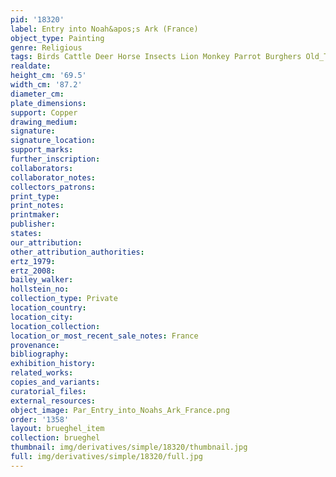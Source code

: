 ```yaml
---
pid: '18320'
label: Entry into Noah&apos;s Ark (France)
object_type: Painting
genre: Religious
tags: Birds Cattle Deer Horse Insects Lion Monkey Parrot Burghers Old_Testament Paradise
realdate: 
height_cm: '69.5'
width_cm: '87.2'
diameter_cm: 
plate_dimensions: 
support: Copper
drawing_medium: 
signature: 
signature_location: 
support_marks: 
further_inscription: 
collaborators: 
collaborator_notes: 
collectors_patrons: 
print_type: 
print_notes: 
printmaker: 
publisher: 
states: 
our_attribution: 
other_attribution_authorities: 
ertz_1979: 
ertz_2008: 
bailey_walker: 
hollstein_no: 
collection_type: Private
location_country: 
location_city: 
location_collection: 
location_or_most_recent_sale_notes: France
provenance: 
bibliography: 
exhibition_history: 
related_works: 
copies_and_variants: 
curatorial_files: 
external_resources: 
object_image: Par_Entry_into_Noahs_Ark_France.png
order: '1358'
layout: brueghel_item
collection: brueghel
thumbnail: img/derivatives/simple/18320/thumbnail.jpg
full: img/derivatives/simple/18320/full.jpg
---
```


